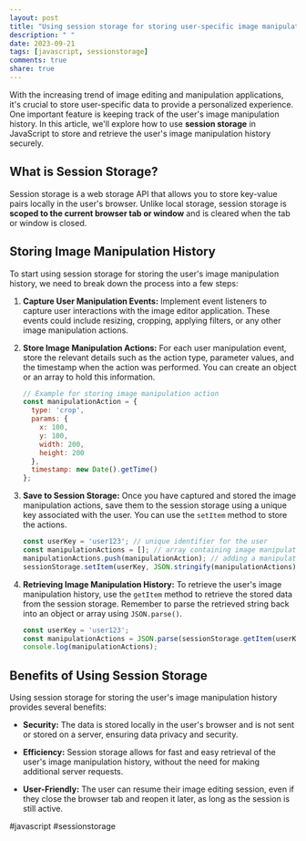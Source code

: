 ```yaml
---
layout: post
title: "Using session storage for storing user-specific image manipulation history in JavaScript"
description: " "
date: 2023-09-21
tags: [javascript, sessionstorage]
comments: true
share: true
---
```


With the increasing trend of image editing and manipulation applications, it's crucial to store user-specific data to provide a personalized experience. One important feature is keeping track of the user's image manipulation history. In this article, we'll explore how to use **session storage** in JavaScript to store and retrieve the user's image manipulation history securely.

## What is Session Storage?

Session storage is a web storage API that allows you to store key-value pairs locally in the user's browser. Unlike local storage, session storage is **scoped to the current browser tab or window** and is cleared when the tab or window is closed.

## Storing Image Manipulation History

To start using session storage for storing the user's image manipulation history, we need to break down the process into a few steps:

1. **Capture User Manipulation Events:** Implement event listeners to capture user interactions with the image editor application. These events could include resizing, cropping, applying filters, or any other image manipulation actions.

2. **Store Image Manipulation Actions:** For each user manipulation event, store the relevant details such as the action type, parameter values, and the timestamp when the action was performed. You can create an object or an array to hold this information.

    ```javascript
    // Example for storing image manipulation action
    const manipulationAction = {
      type: 'crop',
      params: {
        x: 100,
        y: 100,
        width: 200,
        height: 200
      },
      timestamp: new Date().getTime()
    };
    ```

3. **Save to Session Storage:** Once you have captured and stored the image manipulation actions, save them to the session storage using a unique key associated with the user. You can use the `setItem` method to store the actions.

    ```javascript
    const userKey = 'user123'; // unique identifier for the user
    const manipulationActions = []; // array containing image manipulation actions
    manipulationActions.push(manipulationAction); // adding a manipulation action
    sessionStorage.setItem(userKey, JSON.stringify(manipulationActions));
    ```

4. **Retrieving Image Manipulation History:** To retrieve the user's image manipulation history, use the `getItem` method to retrieve the stored data from the session storage. Remember to parse the retrieved string back into an object or array using `JSON.parse()`.

    ```javascript
    const userKey = 'user123';
    const manipulationActions = JSON.parse(sessionStorage.getItem(userKey));
    console.log(manipulationActions);
    ```

## Benefits of Using Session Storage

Using session storage for storing the user's image manipulation history provides several benefits:

- **Security:** The data is stored locally in the user's browser and is not sent or stored on a server, ensuring data privacy and security.

- **Efficiency:** Session storage allows for fast and easy retrieval of the user's image manipulation history, without the need for making additional server requests.

- **User-Friendly:** The user can resume their image editing session, even if they close the browser tab and reopen it later, as long as the session is still active.

#javascript #sessionstorage